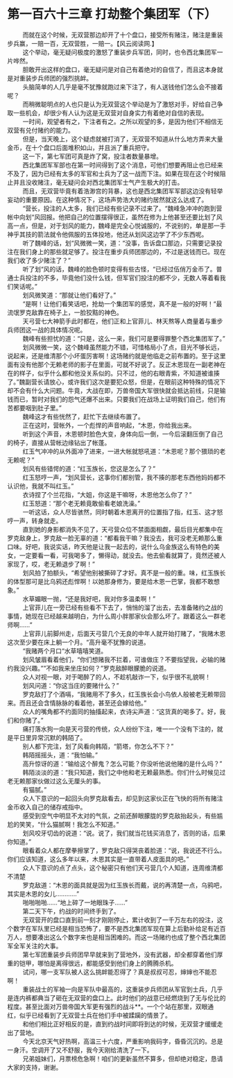 <h1>第一百六十三章 打劫整个集团军（下）</h1>
<div id="content">&nbsp&nbsp&nbsp&nbsp&nbsp&nbsp&nbsp&nbsp
 而就在这个时候，无双营那边却开了十个盘口，接受所有赌注，赌注是重装步兵赢，一赔一百，无双营胜，一赔一。【风云阅读网.】
 <br/>&nbsp&nbsp&nbsp&nbsp&nbsp&nbsp&nbsp&nbsp
 这个举动，毫无疑问极度的激怒了重装步兵军团，同时，也令西北集团军一片哗然。
 <br/>&nbsp&nbsp&nbsp&nbsp&nbsp&nbsp&nbsp&nbsp
 胆敢开出这样的盘口，毫无疑问是对自己有着绝对的自信了，而且这本身就是对重装步兵师团的强烈挑衅。
 <br/>&nbsp&nbsp&nbsp&nbsp&nbsp&nbsp&nbsp&nbsp
 头脑简单的人几乎是毫不犹豫就跑过来下注了，有人送钱他们怎么会不接着呢？
 <br/>&nbsp&nbsp&nbsp&nbsp&nbsp&nbsp&nbsp&nbsp
 而稍微聪明点的人也只是认为无双营这个举动是为了激怒对手，好给自己争取一些机会，却很少有人认为这是无双营对自身实力有着绝对自信的表现。
 <br/>&nbsp&nbsp&nbsp&nbsp&nbsp&nbsp&nbsp&nbsp
 一时间，观望者有之，下注者有之。之所以观望的多，是因为他们不相信无双营有兑付赌约的能力。
 <br/>&nbsp&nbsp&nbsp&nbsp&nbsp&nbsp&nbsp&nbsp
 但是，当天晚上，这个疑虑就被打消了，无双营不知道从什么地方弄来大量金币，在十个盘口后面堆积如山，并且派了重兵把守。
 <br/>&nbsp&nbsp&nbsp&nbsp&nbsp&nbsp&nbsp&nbsp
 这一下，第七军团可真是炸了窝，投注者数量暴增。
 <br/>&nbsp&nbsp&nbsp&nbsp&nbsp&nbsp&nbsp&nbsp
 西北集团军军部也在第一时间得到了这个消息，可他们想要再阻止也已经来不及了，因为已经有太多的军官和士兵为了这一战而下注。如果在现在这个时候阻止并且没收赌注，毫无疑问会对西北集团军士气产生极大的打击。
 <br/>&nbsp&nbsp&nbsp&nbsp&nbsp&nbsp&nbsp&nbsp
 而且，无双营毕竟有着浩渺宫的背暴，这也是西北集团军军部这边没有轻举妄动的重要原因。在这种情况下，这场声势浩大的赌约居然就这么达成了。
 <br/>&nbsp&nbsp&nbsp&nbsp&nbsp&nbsp&nbsp&nbsp
 “营长，投注的人太多，我们已经有些记录不过来了。“魏峰急冲冲的跑到营帐中向划“风回报。他把自己的位置摆得很正，虽然在修为上他甚至还要比划了风高一点，但是，对于划风的能力，魏峰是完全心悦诚服的，不说别的，单是那一手神乎其技的箭法就令他佩服的五体投地，他还从划风这边学了不少东西呢。
 <br/>&nbsp&nbsp&nbsp&nbsp&nbsp&nbsp&nbsp&nbsp
 听了魏峰的话，划“风微微一笑，道：“没事，告诉盘口那边，只需要记录投注在我们身上的那些就足够了。投注在重步兵师团那边的，不过是送钱而已。现在我们收了多少赌注了？”
 <br/>&nbsp&nbsp&nbsp&nbsp&nbsp&nbsp&nbsp&nbsp
 听了划“风的话，魏峰的脸色顿时变得有些古怪，“已经过伍俏万金币了。普通士兵投注的不多，毕竟他们没什么钱，但军官们投注的都不少，无数人等着看我们笑话呢。”
 <br/>&nbsp&nbsp&nbsp&nbsp&nbsp&nbsp&nbsp&nbsp
 划风微笑道：“那就让他们看好了。”
 <br/>&nbsp&nbsp&nbsp&nbsp&nbsp&nbsp&nbsp&nbsp
 “是啊！让他们看笑话吧，抢劫一个集团军的感觉，真不是一般的好啊！“最流氓罗克敌靠在椅子上，一脸狡黠的神色。
 <br/>&nbsp&nbsp&nbsp&nbsp&nbsp&nbsp&nbsp&nbsp
 天弓营七大神箭手此时都在，他们正和上官菲儿、林天熬等人商量着与重步兵师团这一战的具体情况呢。
 <br/>&nbsp&nbsp&nbsp&nbsp&nbsp&nbsp&nbsp&nbsp
 魏峰有些担忧的道：“只是，这么一来，我们可是要得罪整个西北集团军了。”
 <br/>&nbsp&nbsp&nbsp&nbsp&nbsp&nbsp&nbsp&nbsp
 划风微微一笑，这个魏峰虽然能力不错，可惜格局小了点，目光不够长远，说起来，还是维清那个小坏蛋厉害啊！这场赌约就是他临走之前布置的。至于这里面有没有他那个无赖老师的影子在里面，可就不好说了。反正木恩现在一副老神在在的样子，似乎什么都和他没关系似的。只不过，他的右眼青紫，不知道被谁揍了。”魏副营长请放心，或许我们这次是要犯众怒，但是，在眼前这种特殊的情况下却不会有什么大问题。牛竟，大战在即，万兽帝国大军很快就会抵达前线，只是输钱而已，暂时对我们的怨气还爆不出来。只要我们在战场上证明我们自己，他们有苦都要咽到肚子里。”
 <br/>&nbsp&nbsp&nbsp&nbsp&nbsp&nbsp&nbsp&nbsp
 魏峰这才有些恍然了，赶忙下去继续布置了。
 <br/>&nbsp&nbsp&nbsp&nbsp&nbsp&nbsp&nbsp&nbsp
 正在这时，营帐外，一个彪悍的声音响起，“木恩，你给我出来。
 <br/>&nbsp&nbsp&nbsp&nbsp&nbsp&nbsp&nbsp&nbsp
 听到这个声音，木恩顿时脸色大变，身体向后一倒，一今后滚翻压倒了自己的椅子，直接从营帐边缘钻出了帐蓬。
 <br/>&nbsp&nbsp&nbsp&nbsp&nbsp&nbsp&nbsp&nbsp
 红玉气冲冲的从外面冲了进来，一进大帐就怒吼道：“木恩呢？那个猥琐的老无赖呢？”
 <br/>&nbsp&nbsp&nbsp&nbsp&nbsp&nbsp&nbsp&nbsp
 划风有些错愕的道：“红玉族长，您这是怎么了？”
 <br/>&nbsp&nbsp&nbsp&nbsp&nbsp&nbsp&nbsp&nbsp
 红玉怒哼一声，“划风营长，这事你们都别管，我不揍的那老东西他妈妈都不认识他，我就不叫红玉。”
 <br/>&nbsp&nbsp&nbsp&nbsp&nbsp&nbsp&nbsp&nbsp
 衣诗捏了个兰花指，“大姐，你这是干嘛呀，木恩他怎么你了？”
 <br/>&nbsp&nbsp&nbsp&nbsp&nbsp&nbsp&nbsp&nbsp
 红玉怒道：“那个老无赖竟敢偷看老娘洗澡。”
 <br/>&nbsp&nbsp&nbsp&nbsp&nbsp&nbsp&nbsp&nbsp
 一听这话，众人尽皆骇然，同时朝着木恩离开的位置指了指，红玉、这才怒哼一声，转身就走。
 <br/>&nbsp&nbsp&nbsp&nbsp&nbsp&nbsp&nbsp&nbsp
 直到她的身影都消失不见了，天弓营众位不禁面面相觑，最后目光都集中在罗克敌身上，罗克敌一脸无辜的道：“都看我干嘛？我没去，我可没老无赖那么重口味。好吧，我说实话，昨天他是让我一起去的，说什么乌金族这么有特色的美女，一定要看一看，可我喝多了，懒得动，就没去。他去偷看就算了，竟然还被人家现了，哎，老无赖退步了啊！”
 <br/>&nbsp&nbsp&nbsp&nbsp&nbsp&nbsp&nbsp&nbsp
 划风拍了拍额头，“希望他别被撕碎了才好。真不是一般的重。味，红玉族长的体型那可是比乌鸦还彪悍啊！以她那身修为，要是给木恩一巴掌，我都不敢想象。”
 <br/>&nbsp&nbsp&nbsp&nbsp&nbsp&nbsp&nbsp&nbsp
 水草媚眼一抛，“还是我好吧，我对你多温柔啊！”
 <br/>&nbsp&nbsp&nbsp&nbsp&nbsp&nbsp&nbsp&nbsp
 上官菲儿在一旁已经有些看不下去了，悄悄的溜了出去，去准备赌约之战的事情，她现在已经越来越明白，为什么周小胖那家伙会那么坏了。跟着这么一群老师啊……”
 <br/>&nbsp&nbsp&nbsp&nbsp&nbsp&nbsp&nbsp&nbsp
 上官菲儿前脚州走，后面天弓营几个无良的中年人就开始打赌了，“我赌木恩这次至少要在床上躺一个月。“高升毫不犹豫的说道。
 <br/>&nbsp&nbsp&nbsp&nbsp&nbsp&nbsp&nbsp&nbsp
 “我赌两个月口“水草嘻嘻笑道。
 <br/>&nbsp&nbsp&nbsp&nbsp&nbsp&nbsp&nbsp&nbsp
 划风皱眉看着他们，“你们想赌我不拦着，可谁做庄？不要指望我，必输的赌约我没兴趣。””不如我来坐庄如何？”罗克敌醉眼朦脆的说道。
 <br/>&nbsp&nbsp&nbsp&nbsp&nbsp&nbsp&nbsp&nbsp
 众人对视一眼，对于喝醉了的人，不趁机敲诈一下，似乎很不礼貌啊！
 <br/>&nbsp&nbsp&nbsp&nbsp&nbsp&nbsp&nbsp&nbsp
 划风问道：“你这当庄的要赌什么？”
 <br/>&nbsp&nbsp&nbsp&nbsp&nbsp&nbsp&nbsp&nbsp
 罗克敌打了个酒嗝，“我赌用不了多久，红玉族长会小鸟依人般被老无赖带回来。而且还会含情脉脉的看着他，甚至还会嫁给他。”
 <br/>&nbsp&nbsp&nbsp&nbsp&nbsp&nbsp&nbsp&nbsp
 众人的嘴角都不约面同的抽搐起来，衣诗尖声道：“这货真的喝多了。好，我们和你赌了。”
 <br/>&nbsp&nbsp&nbsp&nbsp&nbsp&nbsp&nbsp&nbsp
 痛打落水狗一向是天弓营的传统，众人纷纷下注，唯一一个没有下注的，就是平日里异常沉默的韩陌了。
 <br/>&nbsp&nbsp&nbsp&nbsp&nbsp&nbsp&nbsp&nbsp
 别人都下完注，划了风看向韩陌，“箭塔，你怎么不下？”
 <br/>&nbsp&nbsp&nbsp&nbsp&nbsp&nbsp&nbsp&nbsp
 韩陌摇摇头，道：“我怕输。”
 <br/>&nbsp&nbsp&nbsp&nbsp&nbsp&nbsp&nbsp&nbsp
 高升惊讶的道：“输给这个醉鬼？怎么可能？你没听他说他赌的是什么吗？”
 <br/>&nbsp&nbsp&nbsp&nbsp&nbsp&nbsp&nbsp&nbsp
 韩陌淡淡的道：“我只知道，我们之中他和老无赖最熟悉。你们什么时候见过老无赖那家伙做过这么无厘头的事。
 <br/>&nbsp&nbsp&nbsp&nbsp&nbsp&nbsp&nbsp&nbsp
 有猫腻。”
 <br/>&nbsp&nbsp&nbsp&nbsp&nbsp&nbsp&nbsp&nbsp
 众人下意识的一起回头向罗克敌看去，却见到这家伙正在飞快的将所有赌注金币收入自己的储存戒指中。
 <br/>&nbsp&nbsp&nbsp&nbsp&nbsp&nbsp&nbsp&nbsp
 感受到空气中明显不太对的气氛，之前还醉眼朦胧的罗克敌抬起头，有些尴尬的笑笑，“什么猫腻啊！我怎么不知道。”
 <br/>&nbsp&nbsp&nbsp&nbsp&nbsp&nbsp&nbsp&nbsp
 划风咬牙切齿的说道：“说。说了，我们就当花钱买消息了，否则的话，后果你知道。”
 <br/>&nbsp&nbsp&nbsp&nbsp&nbsp&nbsp&nbsp&nbsp
 眼看着众人都在摩拳擦掌了，罗克敌只得哭丧着脸道：“说，我说还不行么。你们应该知道，这么多年以来，木恩其实是一直带着人皮面具的吧。”
 <br/>&nbsp&nbsp&nbsp&nbsp&nbsp&nbsp&nbsp&nbsp
 众人下意识的点了点头，这个秘密只有他们天弓营几个人知道，连周维清都不清楚
 <br/>&nbsp&nbsp&nbsp&nbsp&nbsp&nbsp&nbsp&nbsp
 罗克敌道：“木恩的面具就是因为红玉族长而戴，说的再清楚一点，乌鸦吧，其实是木恩的女儿…………”
 <br/>&nbsp&nbsp&nbsp&nbsp&nbsp&nbsp&nbsp&nbsp
 啪啪啪啪……“地上碎了一地眼珠子……”
 <br/>&nbsp&nbsp&nbsp&nbsp&nbsp&nbsp&nbsp&nbsp
 第二天下午，约战的时间终手到了。
 <br/>&nbsp&nbsp&nbsp&nbsp&nbsp&nbsp&nbsp&nbsp
 无双营开的盘口直到前一刻才刚刚停止，累计收到了一千万左右的投注，这个数字在军队里已经是相当恐怖了，要不是西北集团军现在算上后勤补给足有近百万人，想要凑出这么个数字来也是相当困难的。而这一场赌约也成了整个西北集团军全军关注的大事。
 <br/>&nbsp&nbsp&nbsp&nbsp&nbsp&nbsp&nbsp&nbsp
 第七军团重装步兵师团早早就来到了营地外，没有武器，却全都穿着他们厚重的铠甲，哪怕是离得很远，都能感受到他们身上的腾腾杀机。
 <br/>&nbsp&nbsp&nbsp&nbsp&nbsp&nbsp&nbsp&nbsp
 试问，哪一支军队被人这么挑衅能忍得了？真是叔叔可忍，婶婶也不能忍啊！
 <br/>&nbsp&nbsp&nbsp&nbsp&nbsp&nbsp&nbsp&nbsp
 重装战士的军袖一向是军队中最高的，这重装步兵师团从军官到士兵，几乎是连内裤都典当了砸在无双营的盘口上。此时他们的战意已经燃烧到了无与伦比的程度。甚至比面对万兽帝国大军更有强烈的战斗**。一个个站在那里，双眼通红，似乎已经看到了无双营士兵在他们手中被蹂躏的情景了。
 <br/>&nbsp&nbsp&nbsp&nbsp&nbsp&nbsp&nbsp&nbsp
 和他们相比正好相反的是，直到约战时间即将到达的时候，无双营才缓缓走出了营地。
 <br/>&nbsp&nbsp&nbsp&nbsp&nbsp&nbsp&nbsp&nbsp
 今天北京天气好热啊，高温三十六度，严重影响我码字，昏昏沉沉的。总是一身汗。空调开了又不舒服，我今天刚给清洗了一下。
 <br/>&nbsp&nbsp&nbsp&nbsp&nbsp&nbsp&nbsp&nbsp
 兄弟姐妹们，月票榜危急啊！咱们的更新虽然不算多，但却绝对稳定，恳请大家的支持，谢谢。
 <br/>&nbsp&nbsp&nbsp&nbsp&nbsp&nbsp&nbsp&nbsp
 <br/>&nbsp&nbsp&nbsp&nbsp&nbsp&nbsp&nbsp&nbsp
</div>
